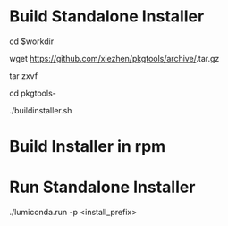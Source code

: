 Build Standalone Installer
====

cd $workdir

wget https://github.com/xiezhen/pkgtools/archive/<tag>.tar.gz

tar zxvf <tag>

cd pkgtools-<tag>

./buildinstaller.sh

Build Installer in rpm
====



Run Standalone Installer
====
./lumiconda.run -p <install_prefix>
